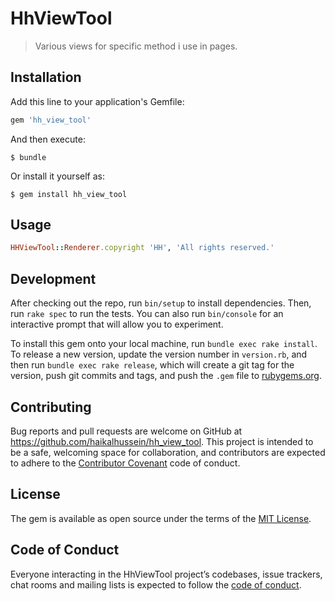 # HhViewTool

> Various views for specific method i use in pages.

## Installation

Add this line to your application's Gemfile:

```ruby
gem 'hh_view_tool'
```

And then execute:

    $ bundle

Or install it yourself as:

    $ gem install hh_view_tool

## Usage

```ruby
HHViewTool::Renderer.copyright 'HH', 'All rights reserved.'
```
## Development

After checking out the repo, run `bin/setup` to install dependencies. Then, run `rake spec` to run the tests. You can also run `bin/console` for an interactive prompt that will allow you to experiment.

To install this gem onto your local machine, run `bundle exec rake install`. To release a new version, update the version number in `version.rb`, and then run `bundle exec rake release`, which will create a git tag for the version, push git commits and tags, and push the `.gem` file to [rubygems.org](https://rubygems.org).

## Contributing

Bug reports and pull requests are welcome on GitHub at https://github.com/haikalhussein/hh_view_tool. This project is intended to be a safe, welcoming space for collaboration, and contributors are expected to adhere to the [Contributor Covenant](http://contributor-covenant.org) code of conduct.

## License

The gem is available as open source under the terms of the [MIT License](https://opensource.org/licenses/MIT).

## Code of Conduct

Everyone interacting in the HhViewTool project’s codebases, issue trackers, chat rooms and mailing lists is expected to follow the [code of conduct](https://github.com/haikalhussein/hh_view_tool/blob/master/CODE_OF_CONDUCT.md).

